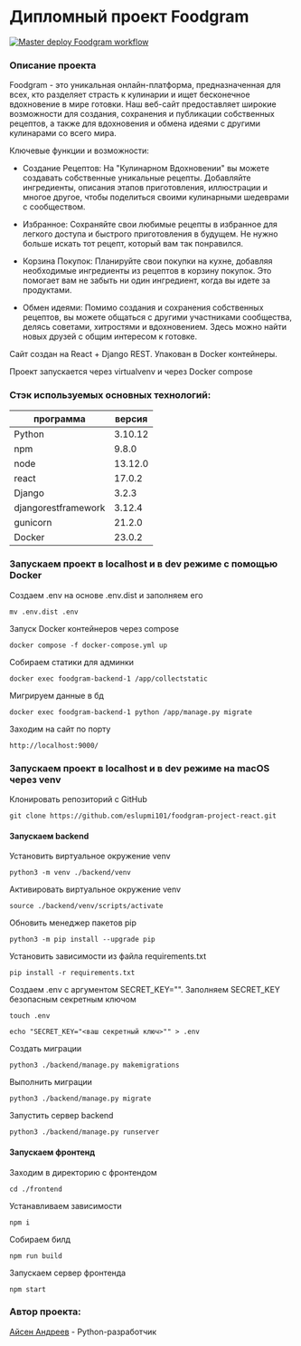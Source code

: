 # Дипломный проект Foodgram
[![Master deploy Foodgram workflow](https://github.com/eslupmi101/foodgram-project-react/actions/workflows/master.yml/badge.svg?branch=master)](https://github.com/eslupmi101/foodgram-project-react/actions/workflows/master.yml)

### **Описание проекта**
Foodgram - это уникальная онлайн-платформа, предназначенная для всех, кто разделяет страсть к кулинарии и ищет бесконечное вдохновение в мире готовки. Наш веб-сайт предоставляет широкие возможности для создания, сохранения и публикации собственных рецептов, а также для вдохновения и обмена идеями с другими кулинарами со всего мира.

Ключевые функции и возможности:

- Создание Рецептов: На "Кулинарном Вдохновении" вы можете создавать собственные уникальные рецепты. Добавляйте ингредиенты, описания этапов приготовления, иллюстрации и многое другое, чтобы поделиться своими кулинарными шедеврами с сообществом.

- Избранное: Сохраняйте свои любимые рецепты в избранное для легкого доступа и быстрого приготовления в будущем. Не нужно больше искать тот рецепт, который вам так понравился.

- Корзина Покупок: Планируйте свои покупки на кухне, добавляя необходимые ингредиенты из рецептов в корзину покупок. Это помогает вам не забыть ни один ингредиент, когда вы идете за продуктами.

- Обмен идеями: Помимо создания и сохранения собственных рецептов, вы можете общаться с другими участниками сообщества, делясь советами, хитростями и вдохновением. Здесь можно найти новых друзей с общим интересом к готовке.

Сайт создан на React + Django REST. Упакован в Docker контейнеры.

Проект запускается через virtualvenv и через Docker compose

### **Стэк используемых основных технологий:**

| программа                     | версия |
|-------------------------------|--------|
| Python                        | 3.10.12|
| npm                           |  9.8.0 |
| node                          | 13.12.0 |
| react                         | 17.0.2 |
| Django                        | 3.2.3  |
| djangorestframework           | 3.12.4  |
| gunicorn                      | 21.2.0  |
| Docker                        | 23.0.2 | 


### **Запускаем проект в localhost и в dev режиме c помощью Docker**
Создаем .env на основе .env.dist и заполняем его
```
mv .env.dist .env
```

Запуск Docker контейнеров через compose
```
docker compose -f docker-compose.yml up
```

Собираем статики для админки
```
docker exec foodgram-backend-1 /app/collectstatic
```

Мигрируем данные в бд
```
docker exec foodgram-backend-1 python /app/manage.py migrate
```

Заходим на сайт по порту
```
http://localhost:9000/
```


### **Запускаем проект в localhost и в dev режиме на macOS через venv**
Клонировать репозиторий с GitHub
```
git clone https://github.com/eslupmi101/foodgram-project-react.git
```

#### **Запускаем backend**
Установить виртуальное окружение venv
```
python3 -m venv ./backend/venv
```

Aктивировать виртуальное окружение venv
```
source ./backend/venv/scripts/activate
```

Обновить менеджер пакетов pip
```
python3 -m pip install --upgrade pip
```

Установить зависимости из файла requirements.txt
```
pip install -r requirements.txt
```

Создаем .env с аргументом SECRET_KEY="".
Заполняем SECRET_KEY безопасным секретным ключом
```
touch .env

echo "SECRET_KEY="<ваш секретный ключ>"" > .env 
```

Создать миграции
```
python3 ./backend/manage.py makemigrations
```

Выполнить миграции
```
python3 ./backend/manage.py migrate
```

Запустить сервер backend
```
python3 ./backend/manage.py runserver
```

####  **Запускаем фронтенд**

Заходим в директорию с фронтендом
```
cd ./frontend
```

Устанавливаем зависимости
```
npm i
```

Собираем билд
```
npm run build
```

Запускаем сервер фронтенда
```
npm start
```
### **Автор проекта:**
[Айсен Андреев](https://github.com/eslupmi101) - Python-разработчик
